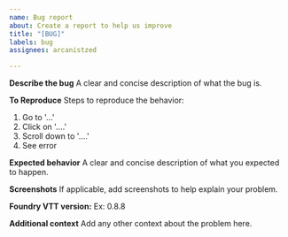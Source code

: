 ```yaml
---
name: Bug report
about: Create a report to help us improve
title: "[BUG]"
labels: bug
assignees: arcanistzed

---
```


**Describe the bug**
A clear and concise description of what the bug is.

**To Reproduce**
Steps to reproduce the behavior:

1. Go to '...'
2. Click on '....'
3. Scroll down to '....'
4. See error

**Expected behavior**
A clear and concise description of what you expected to happen.

**Screenshots**
If applicable, add screenshots to help explain your problem.

**Foundry VTT version:**
Ex: 0.8.8

**Additional context**
Add any other context about the problem here.
